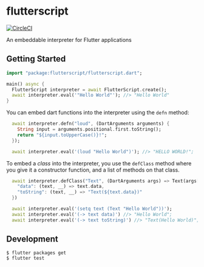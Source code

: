 # flutterscript

[![CircleCI](https://circleci.com/gh/cowboyd/flutterscript.svg?style=shield)](https://circleci.com/gh/cowboyd/flutterscript)

An embeddable interpreter for Flutter applications

## Getting Started

``` dart
import "package:flutterscript/flutterscript.dart";

main() async {
  FlutterScript interpreter = await FlutterScript.create();
  await interpreter.eval('"Hello World"'); //> "Hello World"
}
```

You can embed dart functions into the interpreter using the `defn`
method:

``` dart
  await interpreter.defn("loud", (DartArguments arguments) {
    String input = arguments.positional.first.toString();
    return "${input.toUpperCase()}!";
  });

  await interpreter.eval('(loud "Hello World")'); //> "HELLO WORLD!";
```

To embed a _class_ into the interpreter, you use the `defClass` method
where you give it a constructor function, and a list of methods on
that class.

``` dart
  await interpreter.defClass("Text", (DartArguments args) => Text(args[0]), {
    "data": (text, __) => text.data,
    "toString": (text, __) => "Text(${text.data})"
  })

  await interpreter.eval('(setq text (Text "Hello World"))');
  await interpreter.eval('(-> text data)') //> "Hello World";
  await interpreter.eval('(-> text toString)') //> "Text(Hello World)";

```

## Development


``` shell
$ flutter packages get
$ flutter test
```
